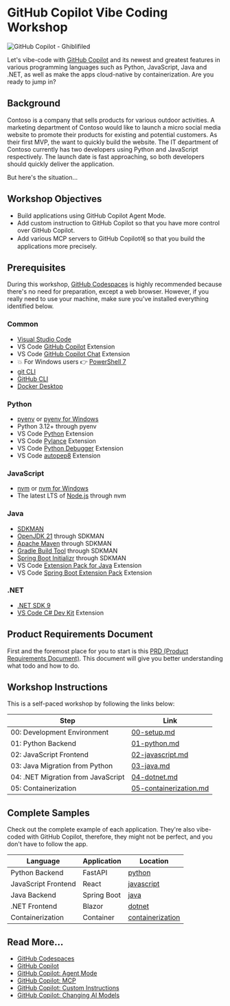 # GitHub Copilot Vibe Coding Workshop

![GitHub Copilot - Ghiblifiled](./images/ghcp.jpg)

Let's vibe-code with [GitHub Copilot](https://docs.github.com/copilot/about-github-copilot/what-is-github-copilot) and its newest and greatest features in various programming languages such as Python, JavaScript, Java and .NET, as well as make the apps cloud-native by containerization. Are you ready to jump in?

## Background

Contoso is a company that sells products for various outdoor activities. A marketing department of Contoso would like to launch a micro social media website to promote their products for existing and potential customers. As their first MVP, the want to quickly build the website. The IT department of Contoso currently has two developers using Python and JavaScript respectively. The launch date is fast approaching, so both developers should quickly deliver the application.

But here's the situation...

## Workshop Objectives

- Build applications using GitHub Copilot Agent Mode.
- Add custom instruction to GitHub Copilot so that you have more control over GitHub Copilot.
- Add various MCP servers to GitHub Copilot에 so that you build the applications more precisely.

## Prerequisites

During this workshop, [GitHub Codespaces](https://docs.github.com/ko/codespaces/about-codespaces/what-are-codespaces) is highly recommended because there's no need for preparation, except a web browser. However, if you really need to use your machine, make sure you've installed everything identified below.

### Common

- [Visual Studio Code](https://code.visualstudio.com/)
- VS Code [GitHub Copilot](https://marketplace.visualstudio.com/items?itemName=GitHub.copilot) Extension
- VS Code [GitHub Copilot Chat](https://marketplace.visualstudio.com/items?itemName=GitHub.copilot-chat) Extension
- 💥 For Windows users 👉 [PowerShell 7](https://learn.microsoft.com/powershell/scripting/install/installing-powershell)
- [git CLI](https://git-scm.com/downloads)
- [GitHub CLI](https://cli.github.com/)
- [Docker Desktop](https://docs.docker.com/get-started/introduction/get-docker-desktop/)

### Python

- [pyenv](https://github.com/pyenv/pyenv) or [pyenv for Windows](https://github.com/pyenv-win/pyenv-win)
- Python 3.12+ through pyenv
- VS Code [Python](https://marketplace.visualstudio.com/items/?itemName=ms-python.python) Extension
- VS Code [Pylance](https://marketplace.visualstudio.com/items/?itemName=ms-python.vscode-pylance) Extension
- VS Code [Python Debugger](https://marketplace.visualstudio.com/items/?itemName=ms-python.debugpy) Extension
- VS Code [autopep8](https://marketplace.visualstudio.com/items/?itemName=ms-python.autopep8) Extension

### JavaScript

- [nvm](https://github.com/nvm-sh/nvm) or [nvm for Windows](https://github.com/coreybutler/nvm-windows)
- The latest LTS of [Node.js](https://nodejs.org/) through nvm

### Java

- [SDKMAN](https://sdkman.io/)
- [OpenJDK 21](https://learn.microsoft.com/java/openjdk/download) through SDKMAN
- [Apache Maven](https://maven.apache.org/download.cgi) through SDKMAN
- [Gradle Build Tool](https://docs.gradle.org/current/userguide/installation.html) through SDKMAN
- [Spring Boot Initializr](https://docs.spring.io/spring-boot/cli/installation.html) through SDKMAN
- VS Code [Extension Pack for Java](https://marketplace.visualstudio.com/items/?itemName=vscjava.vscode-java-pack) Extension
- VS Code [Spring Boot Extension Pack](https://marketplace.visualstudio.com/items/?itemName=vmware.vscode-boot-dev-pack) Extension

### .NET

- [.NET SDK 9](https://dotnet.microsoft.com/download/dotnet/9.0)
- [VS Code C# Dev Kit](https://marketplace.visualstudio.com/items/?itemName=ms-dotnettools.csdevkit) Extension

## Product Requirements Document

First and the foremost place for you to start is this [PRD (Product Requirements Document)](./product-requirements.md). This document will give you better understanding what todo and how to do.

## Workshop Instructions

This is a self-paced workshop by following the links below:

| Step                               | Link                                                    |
|------------------------------------|---------------------------------------------------------|
| 00: Development Environment        | [00-setup.md](./docs/00-setup.md)                       |
| 01: Python Backend                 | [01-python.md](./docs/01-python.md)                     |
| 02: JavaScript Frontend            | [02-javascript.md](./docs/02-javascript.md)             |
| 03: Java Migration from Python     | [03-java.md](./docs/03-java.md)                         |
| 04: .NET Migration from JavaScript | [04-dotnet.md](./docs/04-dotnet.md)                     |
| 05: Containerization               | [05-containerization.md](./docs/05-containerization.md) |

## Complete Samples

Check out the complete example of each application. They're also vibe-coded with GitHub Copilot, therefore, they might not be perfect, and you don't have to follow the app.

| Language            | Application | Location                             |
|---------------------|-------------|--------------------------------------|
| Python Backend      | FastAPI     | [python](./complete/python/)         |
| JavaScript Frontend | React       | [javascript](./complete/javascript/) |
| Java Backend        | Spring Boot | [java](./complete/java/)             |
| .NET Frontend       | Blazor      | [dotnet](./complete/dotnet/)         |
| Containerization    | Container   | [containerization](./complete/)      |

## Read More...

- [GitHub Codespaces](https://docs.github.com/ko/codespaces/about-codespaces/what-are-codespaces)
- [GitHub Copilot](https://docs.github.com/ko/copilot/about-github-copilot/what-is-github-copilot)
- [GitHub Copilot: Agent Mode](https://code.visualstudio.com/blogs/2025/04/07/agentMode)
- [GitHub Copilot: MCP](https://code.visualstudio.com/blogs/2025/05/12/agent-mode-meets-mcp)
- [GitHub Copilot: Custom Instructions](https://code.visualstudio.com/docs/copilot/copilot-customization)
- [GitHub Copilot: Changing AI Models](https://docs.github.com/ko/copilot/using-github-copilot/ai-models/changing-the-ai-model-for-copilot-chat?tool=vscode)
